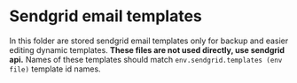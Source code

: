# Sendgrid email templates

In this folder are stored sendgrid email templates only for backup and
easier editing dynamic templates. **These files are not used directly, 
use sendgrid api.** Names of these templates should match `env.sendgrid.templates (env file)`
template id names.